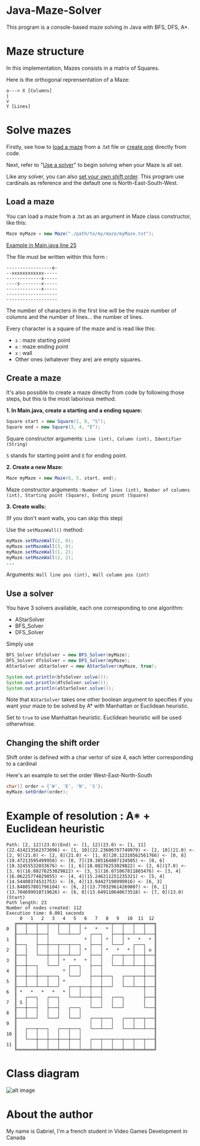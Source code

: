 # Java-Maze-Solver
This program is a console-based maze solving in Java with BFS, DFS, A*.




Maze structure
======
In this implementation, Mazes consists in a matrix of Squares.

Here is the orthogonal reprensentation of a Maze:
```
o---> X [Columns]
|
v
Y [Lines]
```




Solve mazes
======

Firstly, see how to [load a maze](#load-a-maze) from a .txt file or [create one](#create-a-maze) directly from code.

Next, refer to "[Use a solver](#use-a-solver)" to begin solving when your Maze is all set.

Like any solver, you can also [set your own shift order](#changing-the-shift-order). This program use cardinals as reference and the default one is North-East-South-West.




Load a maze
------
You can load a maze from a .txt as an argument in Maze class constructor, like this:

```Java
Maze myMaze = new Maze("./path/to/my/maze/myMaze.txt");
```
[Example in Main.java line 25][1]

The file must be written within this form :

```
-----------------e-
--xxxxxxxxxxxx-----
-------------x-----
----s--------x-----
-------------x-----
-------------------
-------------------
```
The number of characters in the first line will be the maze number of columns and the number of lines... the number of lines.

Every character is a square of the maze and is read like this:
* `s` : maze starting point
* `e` : maze ending point
* `x` : wall
* Other ones (whatever they are) are empty squares.





Create a maze
------
It's also possible to create a maze directly from code by following those steps, but this is the most laborious method.

__1. In Main.java, create a starting and a ending square:__
```Java
Square start = new Square(1, 0, "S");
Square end = new Square(3, 4, "E");
```
Square constructor arguments: `Line (int), Column (int), Identifier (String)`

`S` stands for starting point and `E` for ending point.

__2. Create a new Maze:__
```Java
Maze myMaze = new Maze(6, 5, start, end);
```
Maze constructor arguments : `Number of lines (int), Number of columns (int), Starting point (Square), Ending point (Square)`

__3. Create walls:__

(If you don't want walls, you can skip this step)

Use the `setMazeWall()` method:
```Java
myMaze.setMazeWall(2, 0);
myMaze.setMazeWall(3, 0);
myMaze.setMazeWall(1, 2);
myMaze.setMazeWall(2, 2);
...
```
Arguments: `Wall line pos (int), Wall column pos (int)`





Use a solver
------
You have 3 solvers available, each one corresponding to one algorithm:
* AStarSolver
* BFS_Solver
* DFS_Solver

Simply use
```Java
BFS_Solver bfsSolver = new BFS_Solver(myMaze);
DFS_Solver dfsSolver = new DFS_Solver(myMaze);
AStarSolver aStarSolver = new AStarSolver(myMaze, true);

System.out.println(bfsSolver.solve());
System.out.println(dfsSolver.solve());
System.out.println(aStarSolver.solve());
```

Note that `AStarSolver` takes one other boolean argument to specifies if you want your maze to be solved by A* with Manhattan or Euclidean heuristic.

Set to `true` to use Manhattan heuristic. Euclidean heuristic will be used otherwhise.




Changing the shift order
------
Shift order is defined with a char vertor of size 4, each letter corresponding to a cardinal

Here's an example to set the order West-East-North-South
```Java
char[] order = {'W', 'E', 'N', 'S'};
myMaze.setOrder(order);
```




Example of resolution : A* + Euclidean heuristic
=====
```
Path: [2, 12](23.0)(End) <- [1, 12](23.0) <- [1, 11](22.414213562373096) <- [1, 10](22.23606797749979) <- [2, 10](21.0) <- [2, 9](21.0) <- [2, 8](21.0) <- [1, 8](20.12310562561766) <- [0, 8](19.47213595499958) <- [0, 7](19.385164807134505) <- [0, 6](19.32455532033676) <- [1, 6](18.08276253029822) <- [2, 6](17.0) <- [3, 6](16.08276253029822) <- [3, 5](16.071067811865476) <- [3, 4](16.06225774829855) <- [4, 4](15.246211251235321) <- [5, 4](14.54400374531753) <- [6, 4](13.94427190999916) <- [6, 3](13.848857801796104) <- [6, 2](13.770329614269007) <- [6, 1](13.704699910719626) <- [6, 0](13.649110640673518) <- [7, 0](13.0)(Start) 
Path length: 23
Number of nodes created: 112
Execution time: 0.001 seconds
     0   1   2   3   4   5   6   7   8   9   10  11  12
   ╔═══╤═══╤═══╤═══╤═══╤═══╤═══════════╤═══╤═══╤═══╤═══╗
0  ║   │   │   │   │   │   │ *   *   * │   │   │   │   ║
   ╟───┴───┼───┤   └───┴───┘   ┌───┐   ├───┼───┴───┴───╢
1  ║       │   │             * │   │ * │   │ *   *   * ║
   ╟───┐   ├───┼───┬───┬───┐   ├───┤   └───┘   ┌───┐   ║
2  ║   │   │   │   │   │   │ * │   │ *   *   * │   │ o ║
   ╟───┤   └───┼───┼───┴───┘   ├───┤   ┌───┬───┼───┼───╢
3  ║   │       │   │ *   *   * │   │   │   │   │   │   ║
   ╟───┼───┐   └───┘   ┌───┐   ├───┤   └───┴───┴───┼───╢
4  ║   │   │         * │   │   │   │               │   ║
   ╟───┼───┼───┬───┐   └───┘   ├───┼───┐   ┌───┬───┼───╢
5  ║   │   │   │   │ *         │   │   │   │   │   │   ║
   ╟───┴───┴───┴───┘   ┌───┬───┼───┼───┘   └───┴───┼───╢
6  ║ *   *   *   *   * │   │   │   │               │   ║
   ║   ┌───┐   ┌───┐   └───┴───┼───┤   ┌───┐       ├───╢
7  ║ S │   │   │   │           │   │   │   │       │   ║
   ╟───┼───┤   ├───┤   ┌───┐   └───┘   └───┘       └───╢
8  ║   │   │   │   │   │   │                           ║
   ╟───┴───┘   └───┘   └───┘   ┌───┬───┐   ┌───┬───┬───╢
9  ║                           │   │   │   │   │   │   ║
   ║   ┌───┬───┐   ┌───┬───┐   └───┴───┘   └───┴───┴───╢
10 ║   │   │   │   │   │   │                           ║
   ║   └───┼───┼───┼───┼───┤   ┌───┬───┬───┬───┬───┬───╢
11 ║       │   │   │   │   │   │   │   │   │   │   │   ║
   ╚═══════╧═══╧═══╧═══╧═══╧═══╧═══╧═══╧═══╧═══╧═══╧═══╝

```




Class diagram
======


![alt image](https://i.imgur.com/Zz69FIL.png)


About the author
======
My name is Gabriel, I'm a french student in Video Games Development in Canada







[1]:https://github.com/Gaderr/Maze_solver/blob/a6ac782c316adee15d8029a12531a7fcd5f659ef/src/Main.java#L25
